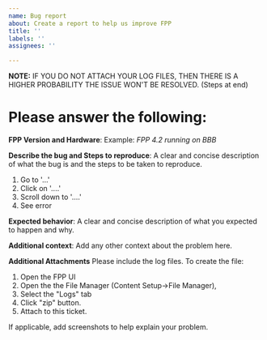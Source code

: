 ```yaml
---
name: Bug report
about: Create a report to help us improve FPP
title: ''
labels: ''
assignees: ''

---
```


**NOTE:** IF YOU DO NOT ATTACH YOUR LOG FILES, THEN THERE IS A HIGHER PROBABILITY THE ISSUE WON'T BE RESOLVED.  (Steps at end) 
# Please answer the following:
**FPP Version and Hardware**: 
Example: *FPP 4.2 running on BBB*


**Describe the bug and Steps to reproduce**: 
A clear and concise description of what the bug is and the steps to be taken to reproduce. 
1. Go to '...'
2. Click on '....'
3. Scroll down to '....'
4. See error

**Expected behavior**: 
A clear and concise description of what you expected to happen and why.

**Additional context**: 
Add any other context about the problem here.

**Additional Attachments**
Please include the log files. To create the file:
1. Open the FPP UI
2. Open the the File Manager (Content Setup->File Manager), 
3. Select the "Logs" tab
4. Click "zip" button.
5. Attach to this ticket.

If applicable, add screenshots to help explain your problem.
